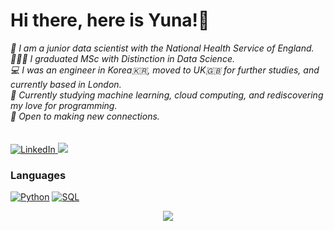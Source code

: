 <!--
**chaeyoonyunakim/chaeyoonyunakim** is a ✨ _special_ ✨ repository because its `README.md` (this file) appears on your GitHub profile.
<h3 align="left"><b>My name is Yuna. Welcome to my page</b></h3><br>
Here are some ideas to get you started:

- 🔭 I’m currently working on ...
- 🌱 I’m currently learning ...
- 👯 I’m looking to collaborate on ...
- 🤔 I’m looking for help with ...
- 💬 Ask me about ...
- 📫 How to reach me: ...
- 😄 Pronouns: ...
- ⚡ Fun fact: ...
-->
<h1 align="left">Hi there, here is Yuna!👋</h1>
<p align="left">
    <i>
        🏦 I am a junior data scientist with the National Health Service of England.<br>
        👨🏻‍🎓 I graduated MSc with Distinction in Data Science.<br>
        💻 I was an engineer in Korea🇰🇷, moved to UK🇬🇧 for further studies, and currently based in London.<br>
        🌱 Currently studying machine learning, cloud computing, and rediscovering my love for programming.<br>
        👯 Open to making new connections.<br><br>
    </i><br>
    <a href="https://www.linkedin.com/in/chaeyoonyunakim">
        <img src="https://img.shields.io/badge/LinkedIn-blue?style=flat-square&logo=linkedin" alt="LinkedIn">
    <a href="mailto:chaeyoonyunakim@gmail.com">
        <img src="https://img.shields.io/badge/Gmail-D14836?style=flat&logo=Gmail&logoColor=white"/>
    </a>
</p>

### Languages
[![Python](https://img.shields.io/badge/python-black?style=for-the-badge&logo=python)](https://github.com/chaeyoonyunakim)
[![SQL](https://img.shields.io/badge/sql-black?style=for-the-badge&logo=mysql)](https://github.com/chaeyoonyunakim)

<p align="center">
  <a href="https://github.com/chaeyoonyunakim">
    <img src="https://komarev.com/ghpvc/?username=chaeyoonyunakim&color=blue&style=flat)" />
  </a>
</p>
